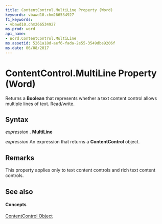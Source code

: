 ```yaml
---
title: ContentControl.MultiLine Property (Word)
keywords: vbawd10.chm266534927
f1_keywords:
- vbawd10.chm266534927
ms.prod: word
api_name:
- Word.ContentControl.MultiLine
ms.assetid: 5261a18d-aef6-fada-2e55-3549dbe9206f
ms.date: 06/08/2017
---
```



# ContentControl.MultiLine Property (Word)

Returns a **Boolean** that represents whether a text content control allows multiple lines of text. Read/write.


## Syntax

 _expression_ . **MultiLine**

 _expression_ An expression that returns a **ContentControl** object.


## Remarks

This property applies only to text content controls and rich text content controls.


## See also


#### Concepts


[ContentControl Object](contentcontrol-object-word.md)

